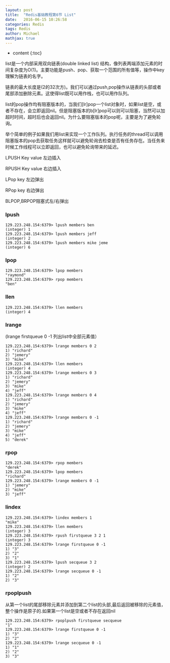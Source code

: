 ```yaml
---
layout: post
title:  "Redis基础教程第6节 List"
date:   2016-06-15 10:26:58
categories: Redis
tags: Redis
author: Michael
mathjax: true
---
```


* content
{:toc}

list是一个内部采用双向链表(double linked list) 结构，像列表两端添加元素的时间复杂度为O(1)。主要功能是push、pop、获取一个范围的所有值等，操作中key理解为链表的名字。

链表的最大长度是(2的32次方)。我们可以通过push,pop操作从链表的头部或者尾部添加删除元素。这使得list既可以用作栈，也可以用作队列。



list的pop操作均有阻塞版本的，当我们[lr]pop一个list对象时，如果list是空，或者不存在，会立即返回nil。但是阻塞版本的b[lr]pop可以则可以阻塞，当然可以加超时时间，超时后也会返回nil。为什么要阻塞版本的pop呢，主要是为了避免轮询。



举个简单的例子如果我们用list来实现一个工作队列。执行任务的thread可以调用阻塞版本的pop去获取任务这样就可以避免轮询去检查是否有任务存在。当任务来时候工作线程可以立即返回，也可以避免轮询带来的延迟。



LPUSH Key value 左边插入

RPUSH Key value 右边插入

LPop key 左边弹出

RPop key 右边弹出

BLPOP,BRPOP阻塞式左/右弹出



### lpush
```
129.223.248.154:6379> lpush members ben
(integer) 1
129.223.248.154:6379> lpush members jeff
(integer) 2
129.223.248.154:6379> lpush members mike jeme
(integer) 6
```

### lpop
```
129.223.248.154:6379> lpop members
"raymond"
129.223.248.154:6379> rpop members
"ben"
```

### llen
```
129.223.248.154:6379> llen members
(integer) 4
```

### lrange
(lrange firstqueue 0 -1 列出list中全部元素值）
```
129.223.248.154:6379> lrange members 0 2
1) "richard"
2) "jemery"
3) "mike"
129.223.248.154:6379> llen members
(integer) 4
129.223.248.154:6379> lrange members 0 3
1) "richard"
2) "jemery"
3) "mike"
4) "jeff"
129.223.248.154:6379> lrange members 0 4
1) "richard"
2) "jemery"
3) "mike"
4) "jeff"
129.223.248.154:6379> lrange members 0 -1
1) "richard"
2) "jemery"
3) "mike"
4) "jeff"
5) "derek"
```

### rpop
```
129.223.248.154:6379> rpop members
"derek"
129.223.248.154:6379> lpop members
"richard"
129.223.248.154:6379> lrange members 0 -1
1) "jemery"
2) "mike"
3) "jeff"
```

### lindex
```
129.223.248.154:6379> lindex members 1
"mike"
129.223.248.154:6379> llen members
(integer) 3
129.223.248.154:6379> rpush firstqueue 3 2 1
(integer) 3
129.223.248.154:6379> lrange firstqueue 0 -1
1) "3"
2) "2"
3) "1"
129.223.248.154:6379> lpush secqueue 3 2
(integer) 2
129.223.248.154:6379> lrange secqueue 0 -1
1) "2"
2) "3"
```

### rpoplpush
从第一个list的尾部移除元素并添加到第二个list的头部,最后返回被移除的元素值，整个操作是原子的.如果第一个list是空或者不存在返回nil
```
129.223.248.154:6379> rpoplpush firstqueue secqueue
"1"
129.223.248.154:6379> lrange firstqueue 0 -1
1) "3"
2) "2"
129.223.248.154:6379> lrange secqueue 0 -1
1) "1"
2) "2"
3) "3"
```
